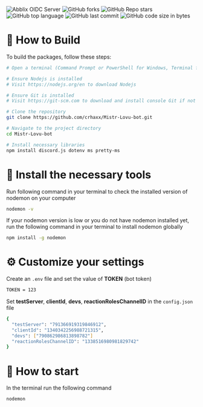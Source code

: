 ![Abblix OIDC Server](https://i.postimg.cc/mk9WjqJY/Mistr-Lovu-Bot-1.png)
![GitHub forks](https://img.shields.io/github/forks/crhaxx/Mistr-Lovu-bot)
![GitHub Repo stars](https://img.shields.io/github/stars/crhaxx/Mistr-Lovu-bot)
![GitHub top language](https://img.shields.io/github/languages/top/crhaxx/Mistr-Lovu-bot)
![GitHub last commit](https://img.shields.io/github/last-commit/crhaxx/Mistr-Lovu-bot)
![GitHub code size in bytes](https://img.shields.io/github/languages/code-size/crhaxx/Mistr-Lovu-bot)

# 📝 How to Build

To build the packages, follow these steps:

```bash
# Open a terminal (Command Prompt or PowerShell for Windows, Terminal for macOS or Linux)

# Ensure Nodejs is installed
# Visit https://nodejs.org/en to download Nodejs

# Ensure Git is installed
# Visit https://git-scm.com to download and install console Git if not already installed

# Clone the repository
git clone https://github.com/crhaxx/Mistr-Lovu-bot.git

# Navigate to the project directory
cd Mistr-Lovu-bot

# Install necessary libraries
npm install discord.js dotenv ms pretty-ms
```

# 📄 Install the necessary tools

Run following command in your terminal to check the installed version of nodemon on your computer

```bash
nodemon -v
```

If your nodemon version is low or you do not have nodemon installed yet, run the following command in your terminal to install nodemon globally

```bash
npm install -g nodemon
```

# ⚙️ Customize your settings

Create an `.env` file and set the value of **TOKEN** (bot token)

```bash
TOKEN = 123
```

Set **testServer**, **clientId**, **devs**, **reactionRolesChannelID** in the `config.json` file

```bash
{
  "testServer": "791366919319846912",
  "clientId": "1340342256988721315",
  "devs": ["790862986813898782"]
  "reactionRolesChannelID": "1338516980981829742"
}
```

# 🔑 How to start

In the terminal run the following command

```bash
nodemon
```
